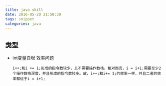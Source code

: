 ```yaml
---
title: java skill
date: 2016-05-20 21:50:30
tags: snippet
categories: java
---
```


## 类型

- int变量自增 效率问题 

  ```
  i++;和i += 1;形成的指令数较少，且不需要操作数栈。相对而言，i = i+1;需要至少2个操作数栈深度，并且形成的指令数较多。故，i++;和i+= 1;的效率一样，并且二者的效率都优于i = i+1;
  ```

